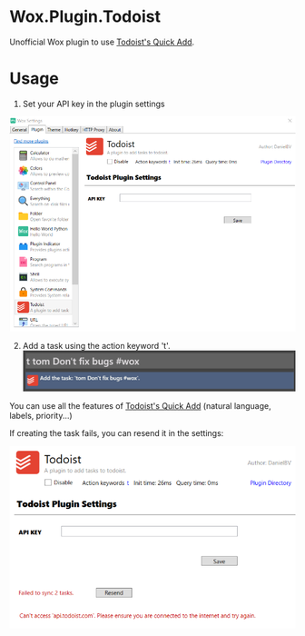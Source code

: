 ﻿
# Wox.Plugin.Todoist

Unofficial Wox plugin to use [Todoist's Quick Add](https://get.todoist.help/hc/en-us/articles/115001745265-Task-Quick-Add).


# Usage

1. Set your API key in the plugin settings

![The image doesn't work :(](images/settings.png)

2. Add a task using the action keyword 't'.
![The image doesn't work :(](images/action.png)

You can use all the features of [Todoist's Quick Add](https://get.todoist.help/hc/en-us/articles/115001745265-Task-Quick-Add) (natural language, labels, priority...)


If creating the task fails, you can resend it in the settings:

![The image doesn't work :(](images/failedrequest.png)
